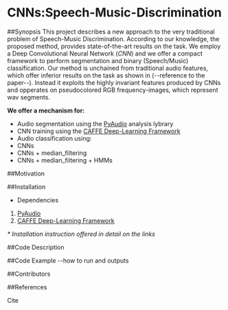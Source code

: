 # CNNs:Speech-Music-Discrimination

##Synopsis
This project describes a new approach to the very traditional problem of Speech-Music Discrimination. According to our knowledge, the proposed method, provides state-of-the-art results on the task. We employ a Deep Convolutional Neural Network (_CNN_) and we offer a compact framework to perform segmentation and binary (Speech/Music) classification. Our method is unchained from traditional audio features, which offer inferior results on the task as shown in (--reference to the paper--). Instead it exploits the highly invariant features produced by CNNs and opperates on pseudocolored RGB frequency-images, which represent wav segments. 

**We offer a mechanism for:**
 * Audio segmentation using the [PyAudio](https://github.com/tyiannak/pyAudioAnalysis.git) analysis lybrary
 * CNN training using the [CAFFE Deep-Learning Framework](https://github.com/BVLC/caffe)
 * Audio classification using: 
  * CNNs
  * CNNs + median_filtering 
  * CNNs + median_filtering + HMMs

##Motivation

##Installation
- Dependencies
 1. [PyAudio](https://github.com/tyiannak/pyAudioAnalysis.git) 
 2. [CAFFE Deep-Learning Framework](https://github.com/BVLC/caffe)
 
_* Installation instruction offered in detail on the links_

##Code Description

##Code Example
--how to run and outputs

##Contributors

##References


Cite
